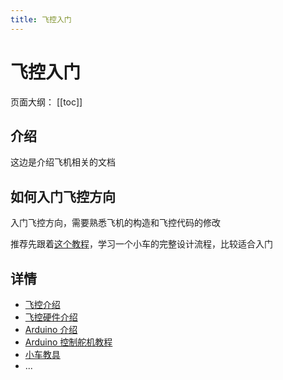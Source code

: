 ```yaml
---
title: 飞控入门
---
```

# 飞控入门

页面大纲：
[[toc]]

## 介绍

这边是介绍飞机相关的文档

## 如何入门飞控方向

入门飞控方向，需要熟悉飞机的构造和飞控代码的修改

推荐先跟着[这个教程](/文档/🛩️飞控入门/简单的小车设计流程.md)，学习一个小车的完整设计流程，比较适合入门

## 详情

- [飞控介绍](/文档/🛩️飞控入门/飞控介绍.md)
- [飞控硬件介绍](/文档/🛩️飞控入门/硬件关键词介绍.md)
- [Arduino 介绍](/文档/🛩️飞控入门/Arduino%20介绍.md)
- [Arduino 控制舵机教程](/文档/🛩️飞控入门/Arduino%20控制舵机教程.md)
- [小车教具](/文档/🛩️飞控入门/简单的小车设计流程.md)
- ...
